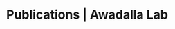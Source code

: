 ---
title: Publications | Awadalla Lab
permalink: /publications/
published: false
isPublic_b: true

publicationType_txt: journal
title_txt: Punctuated bursts in human male demography inferred from 1,244 worldwide Y-chromosome sequences.
pmid_ti: 27111036
publishDate_tdt: "2016-06-01T07:23:33.000Z"
journalTitle_txt: Nature genetics
volume_ti: 48
issue_ti: 6
doi_txt: 10.1038/ng.3559
authors_list: 
  - author_txt: Poznik GD
  - author_txt: Xue Y
  - author_txt: Mendez FL
  - author_txt: Willems TF
  - author_txt: Massaia A
  - author_txt: Wilson Sayres MA
  - author_txt: Ayub Q
  - author_txt: McCarthy SA
  - author_txt: Narechania A
  - author_txt: Kashin S
  - author_txt: Chen Y
  - author_txt: Banerjee R
  - author_txt: Rodriguez-Flores JL
  - author_txt: Cerezo M
  - author_txt: Shao H
  - author_txt: Gymrek M
  - author_txt: Malhotra A
  - author_txt: Louzada S
  - author_txt: Desalle R
  - author_txt: Ritchie GR
  - author_txt: Cerveira E
  - author_txt: Fitzgerald TW
  - author_txt: Garrison E
  - author_txt: Marcketta A
  - author_txt: Mittelman D
  - author_txt: Romanovitch M
  - author_txt: Zhang C
  - author_txt: Zheng-Bradley X
  - author_txt: Abecasis GR
  - author_txt: McCarroll SA
  - author_txt: Flicek P
  - author_txt: Underhill PA
  - author_txt: Coin L
  - author_txt: Zerbino DR
  - author_txt: Yang F
  - author_txt: Lee C
  - author_txt: Clarke L
  - author_txt: Auton A
  - author_txt: Erlich Y
  - author_txt: Handsaker RE
  - author_txt: 1000 Genomes Project Consortium.
  - author_txt: Bustamante CD
  - author_txt: Tyler-Smith C
---